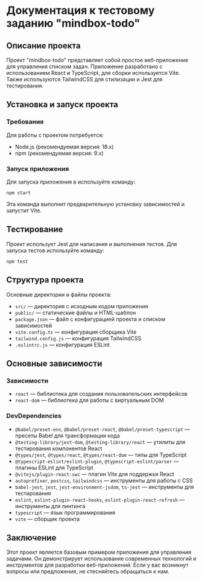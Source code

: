 <h1>Документация к тестовому заданию "mindbox-todo"</h1>

<h2>Описание проекта</h2>
<p>Проект "mindbox-todo" представляет собой простое веб-приложение для управления списком задач. Приложение разработано с использованием React и TypeScript, для сборки используется Vite. Также используются TailwindCSS для стилизации и Jest для тестирования.</p>

<h2>Установка и запуск проекта</h2>

<h3>Требования</h3>
<p>Для работы с проектом потребуется:</p>
<ul>
    <li>Node.js (рекомендуемая версия: 18.x)</li>
    <li>npm (рекомендуемая версия: 9.x)</li>
</ul>

<h3>Запуск приложения</h3>
<p>Для запуска приложения в используйте команду:</p>
<pre><code>npm start</code></pre>
<p>Эта команда выполнит предварительную установку зависимостей и запустит Vite.</p>

<h2>Тестирование</h2>
<p>Проект использует Jest для написания и выполнения тестов. Для запуска тестов используйте команду:</p>
<pre><code>npm test</code></pre>

<h2>Структура проекта</h2>
<p>Основные директории и файлы проекта:</p>
<ul>
    <li><code>src/</code> — директория с исходным кодом приложения</li>
    <li><code>public/</code> — статические файлы и HTML-шаблон</li>
    <li><code>package.json</code> — файл с конфигурацией проекта и списком зависимостей</li>
    <li><code>vite.config.ts</code> — конфигурация сборщика Vite</li>
    <li><code>tailwind.config.js</code> — конфигурация TailwindCSS</li>
    <li><code>.eslintrc.js</code> — конфигурация ESLint</li>
</ul>

<h2>Основные зависимости</h2>

<h3>Зависимости</h3>
<ul>
    <li><code>react</code> — библиотека для создания пользовательских интерфейсов</li>
    <li><code>react-dom</code> — библиотека для работы с виртуальным DOM</li>
</ul>

<h3>DevDependencies</h3>
<ul>
    <li><code>@babel/preset-env</code>, <code>@babel/preset-react</code>, <code>@babel/preset-typescript</code> — пресеты Babel для трансформации кода</li>
    <li><code>@testing-library/jest-dom</code>, <code>@testing-library/react</code> — утилиты для тестирования компонентов React</li>
    <li><code>@types/jest</code>, <code>@types/react</code>, <code>@types/react-dom</code> — типы для TypeScript</li>
    <li><code>@typescript-eslint/eslint-plugin</code>, <code>@typescript-eslint/parser</code> — плагины ESLint для TypeScript</li>
    <li><code>@vitejs/plugin-react-swc</code> — плагин Vite для поддержки React</li>
    <li><code>autoprefixer</code>, <code>postcss</code>, <code>tailwindcss</code> — инструменты для работы с CSS</li>
    <li><code>babel-jest</code>, <code>jest</code>, <code>jest-environment-jsdom</code>, <code>ts-jest</code> — инструменты для тестирования</li>
    <li><code>eslint</code>, <code>eslint-plugin-react-hooks</code>, <code>eslint-plugin-react-refresh</code> — инструменты для линтинга</li>
    <li><code>typescript</code> — язык программирования</li>
    <li><code>vite</code> — сборщик проекта</li>
</ul>

<h2>Заключение</h2>
<p>Этот проект является базовым примером приложения для управления задачами. Он демонстрирует использование современных технологий и инструментов для разработки веб-приложений. Если у вас возникнут вопросы или предложения, не стесняйтесь обращаться к нам.</p>
